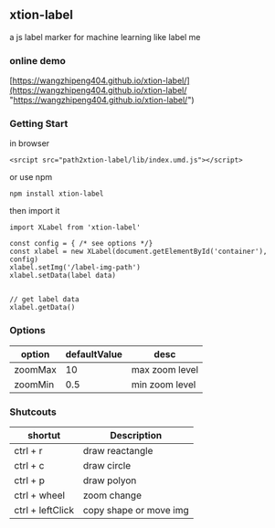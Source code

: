 ## xtion-label
  a js label marker for machine learning like label me

### online demo
[https://wangzhipeng404.github.io/xtion-label/](https://wangzhipeng404.github.io/xtion-label/ "https://wangzhipeng404.github.io/xtion-label/")

### Getting Start
in browser
```
<srcipt src="path2xtion-label/lib/index.umd.js"></script>
```
or use npm
```
npm install xtion-label
```
then import it
```
import XLabel from 'xtion-label'

const config = { /* see options */}
const xlabel = new XLabel(document.getElementById('container'), config)
xlabel.setImg('/label-img-path')
xlabel.setData(label data)


// get label data
xlabel.getData()
```

### Options

|option| defaultValue| desc|
| ------ | ------ | ------ |
|zoomMax| 10| max zoom level|
|zoomMin| 0.5| min zoom level|

### Shutcouts
|shortut|Description|
| ------ | ------ |
|ctrl + r| draw reactangle|
|ctrl + c| draw circle|
|ctrl + p| draw polyon|
|ctrl + wheel| zoom change|
|ctrl + leftClick| copy shape or move img|

